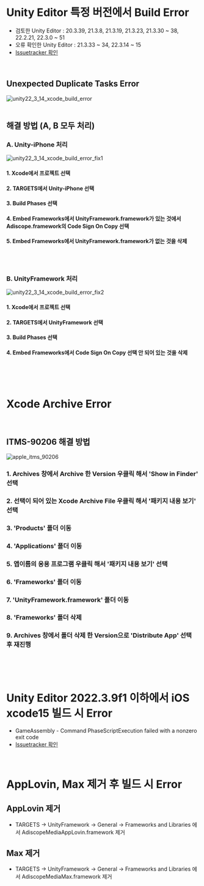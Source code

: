 # Unity Editor 특정 버전에서 Build Error
- 검토한 Unity Editor : 20.3.39, 21.3.8, 21.3.19, 21.3.23, 21.3.30 ~ 38, 22.2.21, 22.3.0 ~ 51
- 오류 확인한 Unity Editor : 21.3.33 ~ 34, 22.3.14 ~ 15
- [Issuetracker 확인](https://issuetracker.unity3d.com/issues/ios-embed-frameworks-build-phase-is-duplicated-when-multiple-frameworks-are-present-in-the-project)
<br/>

## Unexpected Duplicate Tasks Error
![unity22_3_14_xcode_build_error](https://github.com/adiscope/Adiscope-Unity-UPM/assets/60415962/dd037a20-6290-49af-ab08-e1e402dc0bbb)<br/>
<br/>

## 해결 방법 (A, B 모두 처리)
### A. Unity-iPhone 처리
![unity22_3_14_xcode_build_error_fix1](https://github.com/adiscope/Adiscope-Unity-UPM/assets/60415962/543bcc97-370c-4a17-a97e-84b97851090e)<br/>
#### 1. Xcode에서 프로젝트 선택
#### 2. TARGETS에서 Unity-iPhone 선택
#### 3. Build Phases 선택
#### 4. Embed Frameworks에서 UnityFramework.framework가 있는 것에서 Adiscope.framework의 Code Sign On Copy 선택
#### 5. Embed Frameworks에서 UnityFramework.framework가 없는 것을 삭제
<br/><br/>

### B. UnityFramework 처리
![unity22_3_14_xcode_build_error_fix2](https://github.com/adiscope/Adiscope-Unity-UPM/assets/60415962/c95489e0-f28d-48db-993e-4610f6805b62)
#### 1. Xcode에서 프로젝트 선택
#### 2. TARGETS에서 UnityFramework 선택
#### 3. Build Phases 선택
#### 4. Embed Frameworks에서 Code Sign On Copy 선택 안 되어 있는 것을 삭제
<br/><br/><br/>

# Xcode Archive Error
<br/>

## ITMS-90206 해결 방법
![apple_itms_90206](https://github.com/adiscope/Adiscope-Unity-UPM/assets/60415962/8293acc0-7de8-4d05-bcf8-d36d1df395f4)<br/>

### 1. Archives 창에서 Archive 한 Version 우클릭 해서 'Show in Finder' 선택
### 2. 선택이 되어 있는 Xcode Archive File 우클릭 해서 '패키지 내용 보기' 선택
### 3. 'Products' 폴더 이동
### 4. 'Applications' 폴더 이동
### 5. 앱이름의 응용 프로그램 우클릭 해서 '패키지 내용 보기' 선택
### 6. 'Frameworks' 폴더 이동
### 7. 'UnityFramework.framework' 폴더 이동
### 8. 'Frameworks' 폴더 삭제
### 9. Archives 창에서 폴더 삭제 한 Version으로 'Distribute App' 선택 후 재진행
<br/><br/><br/>

# Unity Editor 2022.3.9f1 이하에서 iOS xcode15 빌드 시 Error
- GameAssembly - Command PhaseScriptExecution failed with a nonzero exit code
- [Issuetracker 확인](https://issuetracker.unity3d.com/issues/ios-application-building-fails-and-the-command-phasescriptexecution-failed-with-a-nonzero-exit-code-error-appears-when-building-with-xcode-15-dot-0)
<br/><br/><br/>

# AppLovin, Max 제거 후 빌드 시 Error
## AppLovin 제거
- TARGETS -> UnityFramework -> General -> Frameworks and Libraries 에서 AdiscopeMediaAppLovin.framework 제거

## Max 제거
- TARGETS -> UnityFramework -> General -> Frameworks and Libraries 에서 AdiscopeMediaMax.framework 제거
